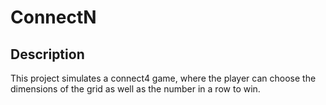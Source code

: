 # ConnectN 
## Description
This project simulates a connect4 game, where the player can choose the dimensions of the grid as well as the number in a row to win.

